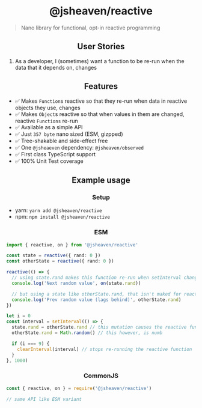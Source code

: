 <h1 align="center">@jsheaven/reactive</h1>

> Nano library for functional, opt-in reactive programming

<h2 align="center">User Stories</h2>

1. As a developer, I (sometimes) want a function to be re-run when the data that it depends on, changes

<h2 align="center">Features</h2>

- ✅ Makes `Function`s reactive so that they re-run when data in reactive objects they use, changes
- ✅ Makes `Object`s reactive so that when values in them are changed, reactive `Functions` re-run
- ✅ Available as a simple API
- ✅ Just `357 byte` nano sized (ESM, gizpped)
- ✅ Tree-shakable and side-effect free
- ✅ One `@jsheaeven` dependency: `@jsheaven/observed`
- ✅ First class TypeScript support
- ✅ 100% Unit Test coverage

<h2 align="center">Example usage</h2>

<h3 align="center">Setup</h3>

- yarn: `yarn add @jsheaven/reactive`
- npm: `npm install @jsheaven/reactive`

<h3 align="center">ESM</h3>

```ts
import { reactive, on } from '@jsheaven/reactive'

const state = reactive({ rand: 0 })
const otherState = reactive({ rand: 0 })

reactive(() => {
  // using state.rand makes this function re-run when setInterval changes it
  console.log('Next random value', on(state.rand))

  // but using a state like otherState.rand, that isn't maked for reactivity, will never trigger
  console.log('Prev random value (lags behind)', otherState.rand)
})

let i = 0
const interval = setInterval(() => {
  state.rand = otherState.rand // this mutation causes the reactive function to re-run
  otherState.rand = Math.random() // this however, is numb

  if (i === 9) {
    clearInterval(interval) // stops re-running the reactive function
  }
}, 1000)
```

<h3 align="center">CommonJS</h3>

```ts
const { reactive, on } = require('@jsheaven/reactive')

// same API like ESM variant
```
